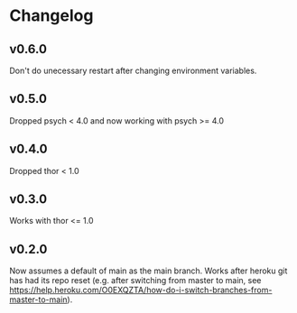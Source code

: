 # Changelog

## v0.6.0

Don't do unecessary restart after changing environment variables.

## v0.5.0

Dropped psych < 4.0 and now working with psych >= 4.0

## v0.4.0

Dropped thor < 1.0

## v0.3.0

Works with thor <= 1.0

## v0.2.0

Now assumes a default of main as the main branch.
Works after heroku git has had its repo reset (e.g. after switching from master to main, see https://help.heroku.com/O0EXQZTA/how-do-i-switch-branches-from-master-to-main).
